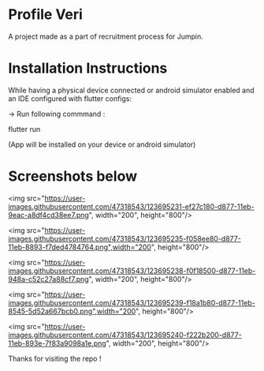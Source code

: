 # Profile Veri

A project made as a part of recruitment process for Jumpin.

# Installation Instructions

While having a physical device connected or android simulator enabled and an IDE configured with flutter configs:

-> Run following commmand :

flutter run

(App will be installed on your device or android simulator)

# Screenshots below

<img src="https://user-images.githubusercontent.com/47318543/123695231-ef27c180-d877-11eb-9eac-a8df4cd38ee7.png", width="200", height="800"/>

<img src="https://user-images.githubusercontent.com/47318543/123695235-f058ee80-d877-11eb-8893-f7ded4784764.png",width="200", height="800"/>

<img src="https://user-images.githubusercontent.com/47318543/123695238-f0f18500-d877-11eb-948a-c52c27a88cf7.png", width="200", height="800"/>

<img src="https://user-images.githubusercontent.com/47318543/123695239-f18a1b80-d877-11eb-8545-5d52a667bcb0.png",width="200", height="800"/>

<img src="https://user-images.githubusercontent.com/47318543/123695240-f222b200-d877-11eb-893e-7f83a9098a1e.png", width="200", height="800"/>

Thanks for visiting the repo !
